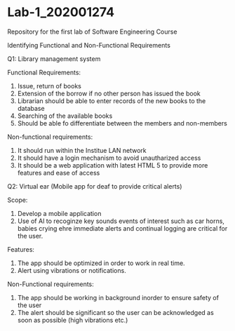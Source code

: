 # Lab-1_202001274
Repository for the first lab of Software Engineering Course


Identifying Functional and Non-Functional Requirements

Q1: Library management system

Functional Requirements:

1. Issue, return of books
2. Extension of the borrow if no other person has issued the book
3. Librarian should be able to enter records of the new books to the database
4. Searching of the available books
5. Should be able fo differentiate between the members and non-members

Non-functional requirements:

1. It should run within the Institue LAN network
2. It should have a login mechanism to avoid unautharized access 
3. It should be a web application with latest HTML 5 to provide more features and ease of access

Q2: Virtual ear (Mobile app for deaf to provide critical alerts)

Scope:

1. Develop a mobile application
2. Use of AI to recoginze key sounds events of interest such as car horns, babies crying ehre immediate alerts and continual logging are critical for the user.

Features:

1. The app should be optimized in order to work in real time.
2. Alert using vibrations or notifications.

Non-Functional requirements:

1. The app should be working in background inorder to ensure safety of the user
2. The alert should be significant so the user can be acknowledged as soon as possible (high vibrations etc.)
